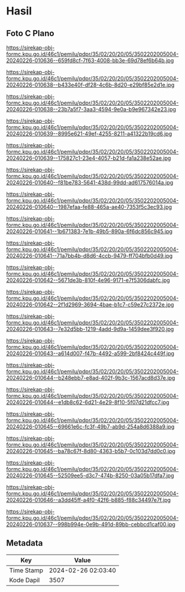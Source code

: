 # Hasil

## Foto C Plano

https://sirekap-obj-formc.kpu.go.id/46c1/pemilu/pdpr/35/02/20/20/05/3502202005004-20240226-010636--659fd8cf-7f63-4008-bb3e-69d78ef6b64b.jpg

https://sirekap-obj-formc.kpu.go.id/46c1/pemilu/pdpr/35/02/20/20/05/3502202005004-20240226-010638--b433e40f-df28-4c6b-8d20-e29bf85e2d1e.jpg

https://sirekap-obj-formc.kpu.go.id/46c1/pemilu/pdpr/35/02/20/20/05/3502202005004-20240226-010638--23b7a5f7-3aa3-4594-9e0a-b9e967342e23.jpg

https://sirekap-obj-formc.kpu.go.id/46c1/pemilu/pdpr/35/02/20/20/05/3502202005004-20240226-010639--8995e621-49ef-4255-8211-a41322b19cd6.jpg

https://sirekap-obj-formc.kpu.go.id/46c1/pemilu/pdpr/35/02/20/20/05/3502202005004-20240226-010639--175827c1-23e4-4057-b21d-fa1a238e52ae.jpg

https://sirekap-obj-formc.kpu.go.id/46c1/pemilu/pdpr/35/02/20/20/05/3502202005004-20240226-010640--f81be783-5641-438d-99dd-ad617576014a.jpg

https://sirekap-obj-formc.kpu.go.id/46c1/pemilu/pdpr/35/02/20/20/05/3502202005004-20240226-010640--1987efaa-fe88-465a-ae40-7353f5c3ec93.jpg

https://sirekap-obj-formc.kpu.go.id/46c1/pemilu/pdpr/35/02/20/20/05/3502202005004-20240226-010641--1b671383-7e1b-49b5-890a-6f6dc856c945.jpg

https://sirekap-obj-formc.kpu.go.id/46c1/pemilu/pdpr/35/02/20/20/05/3502202005004-20240226-010641--71a7bb4b-d8d6-4ccb-9479-ff704bfb0d49.jpg

https://sirekap-obj-formc.kpu.go.id/46c1/pemilu/pdpr/35/02/20/20/05/3502202005004-20240226-010642--5671de3b-810f-4e96-9171-e7f5306dabfc.jpg

https://sirekap-obj-formc.kpu.go.id/46c1/pemilu/pdpr/35/02/20/20/05/3502202005004-20240226-010642--2f1d2969-3694-4bae-b1c7-c59e27c2372e.jpg

https://sirekap-obj-formc.kpu.go.id/46c1/pemilu/pdpr/35/02/20/20/05/3502202005004-20240226-010643--7e32d5bb-1219-4add-9d9a-1459dee3f920.jpg

https://sirekap-obj-formc.kpu.go.id/46c1/pemilu/pdpr/35/02/20/20/05/3502202005004-20240226-010643--a614d007-f47b-4492-a599-2bf8424c449f.jpg

https://sirekap-obj-formc.kpu.go.id/46c1/pemilu/pdpr/35/02/20/20/05/3502202005004-20240226-010644--b248ebb7-e8ad-402f-9b3c-1567acd8d37e.jpg

https://sirekap-obj-formc.kpu.go.id/46c1/pemilu/pdpr/35/02/20/20/05/3502202005004-20240226-010644--e1db8c62-6d21-4e29-8f10-5f07d21dfcc7.jpg

https://sirekap-obj-formc.kpu.go.id/46c1/pemilu/pdpr/35/02/20/20/05/3502202005004-20240226-010645--69661e6c-fc3f-49b7-ab9d-254a8d6388a9.jpg

https://sirekap-obj-formc.kpu.go.id/46c1/pemilu/pdpr/35/02/20/20/05/3502202005004-20240226-010645--ba78c67f-8d80-4363-b5b7-0c103d7dd0c0.jpg

https://sirekap-obj-formc.kpu.go.id/46c1/pemilu/pdpr/35/02/20/20/05/3502202005004-20240226-010645--52509ee5-d3c7-474b-8250-03a05b17dfa7.jpg

https://sirekap-obj-formc.kpu.go.id/46c1/pemilu/pdpr/35/02/20/20/05/3502202005004-20240226-010646--a3dd45ff-a4f0-42f6-b885-f88c34497e7f.jpg

https://sirekap-obj-formc.kpu.go.id/46c1/pemilu/pdpr/35/02/20/20/05/3502202005004-20240226-010637--998b994e-0e9b-491d-89bb-cebbcd1caf00.jpg


## Metadata

| Key        | Value               |
| ---------- | ------------------- |
| Time Stamp | 2024-02-26 02:03:40 |
| Kode Dapil | 3507                |



